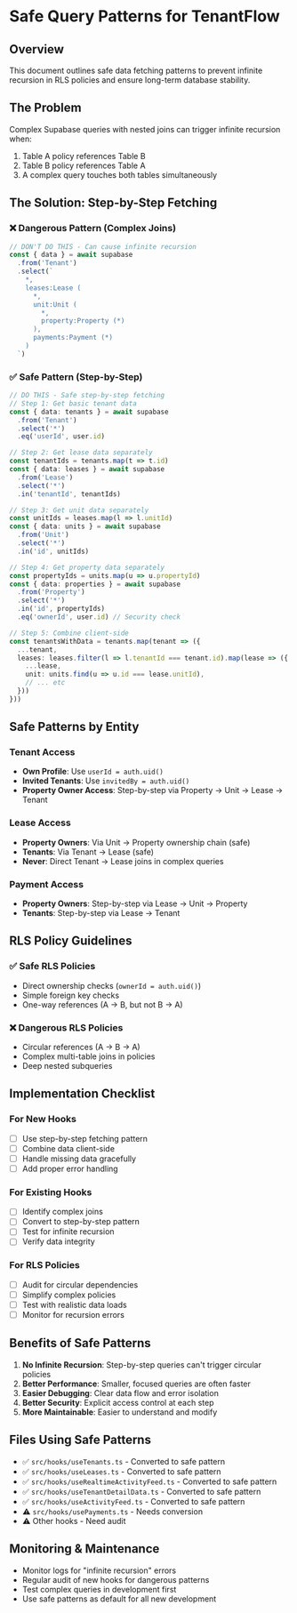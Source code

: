 # Safe Query Patterns for TenantFlow

## Overview
This document outlines safe data fetching patterns to prevent infinite recursion in RLS policies and ensure long-term database stability.

## The Problem
Complex Supabase queries with nested joins can trigger infinite recursion when:
1. Table A policy references Table B 
2. Table B policy references Table A
3. A complex query touches both tables simultaneously

## The Solution: Step-by-Step Fetching

### ❌ Dangerous Pattern (Complex Joins)
```typescript
// DON'T DO THIS - Can cause infinite recursion
const { data } = await supabase
  .from('Tenant')
  .select(`
    *,
    leases:Lease (
      *,
      unit:Unit (
        *,
        property:Property (*)
      ),
      payments:Payment (*)
    )
  `)
```

### ✅ Safe Pattern (Step-by-Step)
```typescript
// DO THIS - Safe step-by-step fetching
// Step 1: Get basic tenant data
const { data: tenants } = await supabase
  .from('Tenant')
  .select('*')
  .eq('userId', user.id)

// Step 2: Get lease data separately
const tenantIds = tenants.map(t => t.id)
const { data: leases } = await supabase
  .from('Lease')
  .select('*')
  .in('tenantId', tenantIds)

// Step 3: Get unit data separately
const unitIds = leases.map(l => l.unitId)
const { data: units } = await supabase
  .from('Unit')
  .select('*')
  .in('id', unitIds)

// Step 4: Get property data separately
const propertyIds = units.map(u => u.propertyId)
const { data: properties } = await supabase
  .from('Property')
  .select('*')
  .in('id', propertyIds)
  .eq('ownerId', user.id) // Security check

// Step 5: Combine client-side
const tenantsWithData = tenants.map(tenant => ({
  ...tenant,
  leases: leases.filter(l => l.tenantId === tenant.id).map(lease => ({
    ...lease,
    unit: units.find(u => u.id === lease.unitId),
    // ... etc
  }))
}))
```

## Safe Patterns by Entity

### Tenant Access
- **Own Profile**: Use `userId = auth.uid()` 
- **Invited Tenants**: Use `invitedBy = auth.uid()`
- **Property Owner Access**: Step-by-step via Property -> Unit -> Lease -> Tenant

### Lease Access  
- **Property Owners**: Via Unit -> Property ownership chain (safe)
- **Tenants**: Via Tenant -> Lease (safe)
- **Never**: Direct Tenant -> Lease joins in complex queries

### Payment Access
- **Property Owners**: Step-by-step via Lease -> Unit -> Property
- **Tenants**: Step-by-step via Lease -> Tenant

## RLS Policy Guidelines

### ✅ Safe RLS Policies
- Direct ownership checks (`ownerId = auth.uid()`)
- Simple foreign key checks  
- One-way references (A -> B, but not B -> A)

### ❌ Dangerous RLS Policies
- Circular references (A -> B -> A)
- Complex multi-table joins in policies
- Deep nested subqueries

## Implementation Checklist

### For New Hooks
- [ ] Use step-by-step fetching pattern
- [ ] Combine data client-side
- [ ] Handle missing data gracefully
- [ ] Add proper error handling

### For Existing Hooks
- [ ] Identify complex joins
- [ ] Convert to step-by-step pattern
- [ ] Test for infinite recursion
- [ ] Verify data integrity

### For RLS Policies
- [ ] Audit for circular dependencies
- [ ] Simplify complex policies
- [ ] Test with realistic data loads
- [ ] Monitor for recursion errors

## Benefits of Safe Patterns

1. **No Infinite Recursion**: Step-by-step queries can't trigger circular policies
2. **Better Performance**: Smaller, focused queries are often faster
3. **Easier Debugging**: Clear data flow and error isolation
4. **Better Security**: Explicit access control at each step
5. **More Maintainable**: Easier to understand and modify

## Files Using Safe Patterns

- ✅ `src/hooks/useTenants.ts` - Converted to safe pattern
- ✅ `src/hooks/useLeases.ts` - Converted to safe pattern  
- ✅ `src/hooks/useRealtimeActivityFeed.ts` - Converted to safe pattern
- ✅ `src/hooks/useTenantDetailData.ts` - Converted to safe pattern
- ✅ `src/hooks/useActivityFeed.ts` - Converted to safe pattern
- ⚠️ `src/hooks/usePayments.ts` - Needs conversion
- ⚠️ Other hooks - Need audit

## Monitoring & Maintenance

- Monitor logs for "infinite recursion" errors
- Regular audit of new hooks for dangerous patterns
- Test complex queries in development first
- Use safe patterns as default for all new development